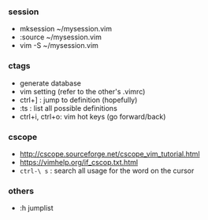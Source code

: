 ### session
* mksession ~/mysession.vim
* :source ~/mysession.vim
*  vim -S ~/mysession.vim

### ctags
*  generate database
*  vim setting (refer to the other's .vimrc)
*  ctrl+] : jump to definition (hopefully)
*  :ts : list all possible definitions
*  ctrl+i, ctrl+o: vim hot keys (go forward/back)

### cscope
*  http://cscope.sourceforge.net/cscope_vim_tutorial.html
*  https://vimhelp.org/if_cscop.txt.html
*  `ctrl-\ s` : search all usage for the word on the cursor

### others
* :h jumplist
